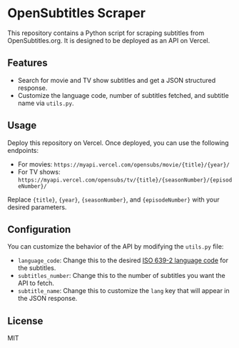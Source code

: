 # OpenSubtitles Scraper

This repository contains a Python script for scraping subtitles from OpenSubtitles.org. It is designed to be deployed as an API on Vercel.

## Features

- Search for movie and TV show subtitles and get a JSON structured response.
- Customize the language code, number of subtitles fetched, and subtitle name via `utils.py`.

## Usage

Deploy this repository on Vercel. Once deployed, you can use the following endpoints:

- For movies: `https://myapi.vercel.com/opensubs/movie/{title}/{year}/`
- For TV shows: `https://myapi.vercel.com/opensubs/tv/{title}/{seasonNumber}/{episodeNumber}/`

Replace `{title}`, `{year}`, `{seasonNumber}`, and `{episodeNumber}` with your desired parameters.

## Configuration

You can customize the behavior of the API by modifying the `utils.py` file:

- `language_code`: Change this to the desired [ISO 639-2 language code]([www.google.com](https://en.wikipedia.org/wiki/List_of_ISO_639-2_codes)) for the subtitles.
- `subtitles_number`: Change this to the number of subtitles you want the API to fetch.
- `subtitle_name`: Change this to customize the `lang` key that will appear in the JSON response.

## License

MIT
